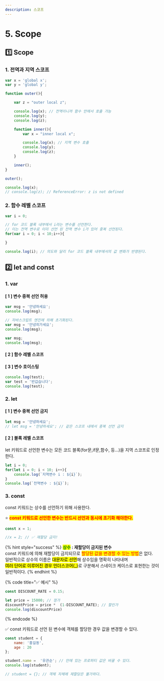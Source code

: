 ```yaml
---
description: 스코프
---
```


# 5. Scope

## 1️⃣ Scope

### 1. 전역과 지역 스코프

```javascript
var x = 'global x';
var y = 'global y';

function outer(){

    var z = "outer local z";

    console.log(x); // 전역이니까 함수 안에서 호출 가능
    console.log(y);
    console.log(z);

    function inner(){
        var x = "inner local x";

        console.log(x); // 지역 변수 호출
        console.log(y);
        console.log(z);
    }

    inner();
}

outer();

console.log(x);
// console.log(z); // ReferenceError: z is not defined
```

### 2. 함수 레벨 스코프

```javascript
var i = 0;

// for 코드 블록 내부에서 i라는 변수를 선언한다.
// 이는 전역 변수로 이미 선언 된 전역 변수 i가 있어 중복 선언된다.
for(var i = 0; i < 10;i++){

}

console.log(i); // 의도와 달리 for 코드 블록 내부에서의 값 변화가 반영된다.
```

## 2️⃣ let and const

### 1. var

#### \[ 1 ] 변수 중복 선언 허용

```javascript
var msg = '안녕하세요';
console.log(msg);

// 자바스크립트 엔진에 의해 초기화된다.
var msg = '안녕히가세요';
console.log(msg);

var msg;
console.log(msg);
```

#### \[ 2 ] 함수 레벨 스코프

#### \[ 3 ] 변수 호이스팅

```javascript
console.log(test);
var test = '반갑습니다'; 
console.log(test);
```

### 2. let

#### \[ 1 ]  변수 중복 선언 금지

```javascript
let msg = '안녕하세요';
// let msg = '안녕하세요'; // 같은 스코프 내에서 중복 선언 금지
```

#### \[ 2 ] 블록 레벨 스코프

let 키워드로 선언한 변수는 모든 코드 블록(for문,if문,함수, 등...)을 지역 스코프로 인정한다.

```javascript
let i = 0;
for(let i = 0; i < 10; i++){
    console.log(`지역변수 i : ${i}`);
}
console.log(`전역변수 : ${i}`);
```

### 3. const

const 키워드는 상수를 선언하기 위해 사용한다.

⭐ <mark style="color:red;background-color:yellow;">**const 키워드로 선언한 변수는 반드시 선언과 동시에 초기화 해야한다.**</mark>

```javascript
const x = 1;

//x = 2; // ✅ 재할당 금지!
```

{% hint style="success" %}
<mark style="color:green;">**상수**</mark>**&#x20;:  재할당이 금지된 변수**\
const 키워드에 의해 재할당이 금지되므로 <mark style="color:red;">할당된 값을 변경할 수 있는 방법</mark>은 없다.\
일반적으로 상수의 이름은 <mark style="background-color:yellow;">대문자로 선언</mark>해 상수임을 명확히 나타내며\
<mark style="background-color:yellow;">여러 단어로 이루어진 경우 언더스코어(\_)</mark>로 구분해서 스네이크 케이스로 표현한는 것이 일반적이다.
{% endhint %}

{% code title="✅ 예시" %}
```javascript
const DISCOUNT_RATE = 0.15;

let price = 15000; // 정가
discountPrice = price *  (1-DISCOUNT_RATE); // 할인가
console.log(discountPrice)
```
{% endcode %}

✅ const 키워드로 선언 된 변수에 객체를 할당한 경우 값을 변경할 수 있다.

```javascript
const student = {
    name: '홍길동',
    age : 20
};

student.name =  '유관순'; // 안에 있는 프로퍼티 값은 바꿀 수 있다.
console.log(student);

// student = {}; // 객체 자체에 재할당은 불가하다.
```
